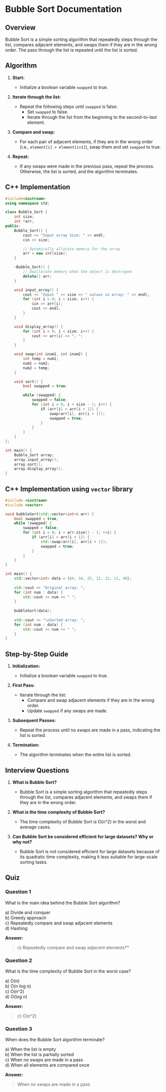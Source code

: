 # Bubble Sort Documentation

## Overview

Bubble Sort is a simple sorting algorithm that repeatedly steps through the list, compares adjacent elements, and swaps them if they are in the wrong order. The pass through the list is repeated until the list is sorted.

## Algorithm

1. **Start:**
   - Initialize a boolean variable `swapped` to true.

2. **Iterate through the list:**
   - Repeat the following steps until `swapped` is false:
     - Set `swapped` to false.
     - Iterate through the list from the beginning to the second-to-last element.

3. **Compare and swap:**
   - For each pair of adjacent elements, if they are in the wrong order (i.e., `element[i] > element[i+1]`), swap them and set `swapped` to true.

4. **Repeat:**
   - If any swaps were made in the previous pass, repeat the process. Otherwise, the list is sorted, and the algorithm terminates.

## C++ Implementation

```cpp
#include<iostream>
using namespace std;

class Bubble_Sort {
    int size;
    int *arr; 
public:
    Bubble_Sort() {
        cout << "Input array Size: " << endl;
        cin >> size;

        // Dynamically allocate memory for the array
        arr = new int[size];
    }

    ~Bubble_Sort() {
        // Deallocate memory when the object is destroyed
        delete[] arr;
    }

    void input_array() {
        cout << "Input " << size << " values in array: " << endl;
        for (int i = 0; i < size; i++) {
            cin >> arr[i];
            cout << endl;
        }
    }

    void display_array() {
        for (int i = 0; i < size; i++) {
            cout << arr[i] << ", ";
        }
    }

    void swap(int &num1, int &num2) {
        int temp = num1;
        num1 = num2;
        num2 = temp;
    }

    void sort() {
        bool swapped = true;

        while (swapped) {
            swapped = false;
            for (int i = 0; i < size - 1; i++) {
                if (arr[i] > arr[i + 1]) {
                    swap(arr[i], arr[i + 1]);
                    swapped = true;
                }
            }
        }
    }
};

int main() {
    Bubble_Sort array;
    array.input_array();
    array.sort();
    array.display_array();
}


```

## C++ Implementation using `vector` library

```cpp
#include <iostream>
#include <vector>

void bubbleSort(std::vector<int>& arr) {
    bool swapped = true;
    while (swapped) {
        swapped = false;
        for (int i = 0; i < arr.size() - 1; ++i) {
            if (arr[i] > arr[i + 1]) {
                std::swap(arr[i], arr[i + 1]);
                swapped = true;
            }
        }
    }
}

int main() {
    std::vector<int> data = {64, 34, 25, 12, 22, 11, 90};
    
    std::cout << "Original array: ";
    for (int num : data) {
        std::cout << num << " ";
    }
    
    bubbleSort(data);
    
    std::cout << "\nSorted array: ";
    for (int num : data) {
        std::cout << num << " ";
    }
}
```

## Step-by-Step Guide

1. **Initialization:**
   - Initialize a boolean variable `swapped` to true.

2. **First Pass:**
   - Iterate through the list:
     - Compare and swap adjacent elements if they are in the wrong order.
     - Update `swapped` if any swaps are made.

3. **Subsequent Passes:**
   - Repeat the process until no swaps are made in a pass, indicating the list is sorted.

4. **Termination:**
   - The algorithm terminates when the entire list is sorted.

## Interview Questions

1. **What is Bubble Sort?**
   - Bubble Sort is a simple sorting algorithm that repeatedly steps through the list, compares adjacent elements, and swaps them if they are in the wrong order.

2. **What is the time complexity of Bubble Sort?**
   - The time complexity of Bubble Sort is O(n^2) in the worst and average cases.

3. **Can Bubble Sort be considered efficient for large datasets? Why or why not?**
   - Bubble Sort is not considered efficient for large datasets because of its quadratic time complexity, making it less suitable for large-scale sorting tasks.

## Quiz

### Question 1

What is the main idea behind the Bubble Sort algorithm?

a) Divide and conquer  
b) Greedy approach  
c) Repeatedly compare and swap adjacent elements  
d) Hashing

**Answer:**
> c) Repeatedly compare and swap adjacent elements**

### Question 2

What is the time complexity of Bubble Sort in the worst case?

a) O(n)  
b) O(n log n)  
c) O(n^2)  
d) O(log n)

**Answer:**
> c) O(n^2)

### Question 3

When does the Bubble Sort algorithm terminate?

a) When the list is empty  
b) When the list is partially sorted  
c) When no swaps are made in a pass  
d) When all elements are compared once

**Answer:**
> When no swaps are made in a pass
